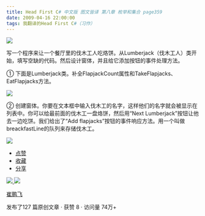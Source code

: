 ```yaml
---
title: Head First C# 中文版 图文皆译 第八章 枚举和集合 page359
date: 2009-04-16 22:00:00
tags: 我翻译的Head First C#（习作）
---
```

![](https://p-blog.csdn.net/images/p_blog_csdn_net/cuipengfei1/EntryImages/20090416/2009-04-16_21-30-38.jpg)

写一个程序来让一个餐厅里的伐木工人吃烙饼。从Lumberjack（伐木工人）类开始，填写空缺的代码。然后设计窗体，并且给它添加按钮的事件处理方法。

  

①  下面是Lumberjack类。补全FlapjackCount属性和TakeFlapjacks、EatFlapjacks方法。

  

![](https://p-blog.csdn.net/images/p_blog_csdn_net/cuipengfei1/EntryImages/20090416/2009-04-16_21-36-53.jpg)

②  创建窗体。你要在文本框中输入伐木工的名字，这样他们的名字就会被显示在列表中。你可以给最前面的伐木工一盘烙饼，然后用“Next
Lumberjack”按钮让他去一边吃饼。我们给出了“Add
flapjacks”按钮的事件响应方法。用一个叫做breackfastLine的队列来存储伐木工。

  

![](https://p-blog.csdn.net/images/p_blog_csdn_net/cuipengfei1/EntryImages/20090416/2009-04-16_21-45-17.jpg)

  * [ 点赞  ](javascript:;)
  * [ 收藏  ](javascript:;)
  * [ 分享 ](javascript:;)

[ ![](https://profile.csdnimg.cn/5/2/5/3_cuipengfei1)
![](https://g.csdnimg.cn/static/user-reg-year/1x/11.png)
](https://blog.csdn.net/cuipengfei1)

[ 崔鹏飞 ](https://blog.csdn.net/cuipengfei1)

发布了127 篇原创文章  ·  获赞 8  ·  访问量 74万+

